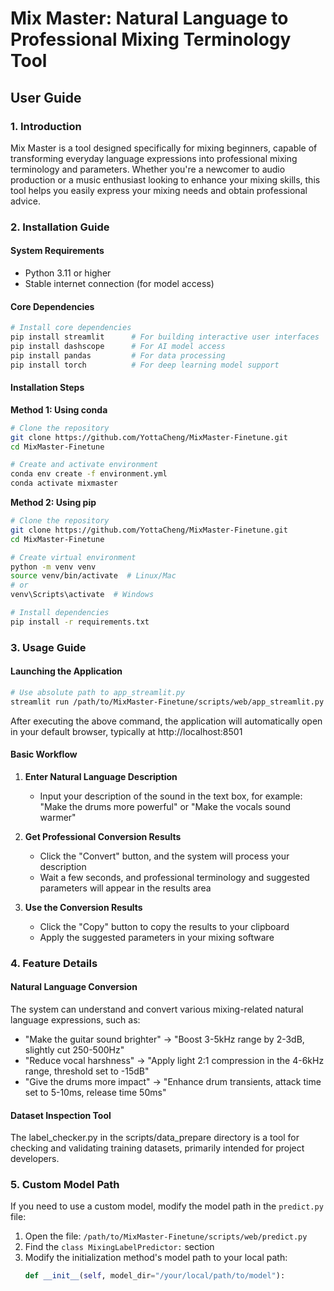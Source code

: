 # Mix Master: Natural Language to Professional Mixing Terminology Tool

## User Guide

### 1. Introduction

Mix Master is a tool designed specifically for mixing beginners, capable of transforming everyday language expressions into professional mixing terminology and parameters. Whether you're a newcomer to audio production or a music enthusiast looking to enhance your mixing skills, this tool helps you easily express your mixing needs and obtain professional advice.

### 2. Installation Guide

#### System Requirements
- Python 3.11 or higher
- Stable internet connection (for model access)

#### Core Dependencies
```bash
# Install core dependencies
pip install streamlit      # For building interactive user interfaces
pip install dashscope      # For AI model access
pip install pandas         # For data processing
pip install torch          # For deep learning model support
```

#### Installation Steps

**Method 1: Using conda**
```bash
# Clone the repository
git clone https://github.com/YottaCheng/MixMaster-Finetune.git
cd MixMaster-Finetune

# Create and activate environment
conda env create -f environment.yml
conda activate mixmaster
```

**Method 2: Using pip**
```bash
# Clone the repository
git clone https://github.com/YottaCheng/MixMaster-Finetune.git
cd MixMaster-Finetune

# Create virtual environment
python -m venv venv
source venv/bin/activate  # Linux/Mac
# or
venv\Scripts\activate  # Windows

# Install dependencies
pip install -r requirements.txt
```

### 3. Usage Guide

#### Launching the Application
```bash
# Use absolute path to app_streamlit.py
streamlit run /path/to/MixMaster-Finetune/scripts/web/app_streamlit.py
```
After executing the above command, the application will automatically open in your default browser, typically at http://localhost:8501

#### Basic Workflow

1. **Enter Natural Language Description**
   - Input your description of the sound in the text box, for example: "Make the drums more powerful" or "Make the vocals sound warmer"

2. **Get Professional Conversion Results**
   - Click the "Convert" button, and the system will process your description
   - Wait a few seconds, and professional terminology and suggested parameters will appear in the results area

3. **Use the Conversion Results**
   - Click the "Copy" button to copy the results to your clipboard
   - Apply the suggested parameters in your mixing software

### 4. Feature Details

#### Natural Language Conversion
The system can understand and convert various mixing-related natural language expressions, such as:
- "Make the guitar sound brighter" → "Boost 3-5kHz range by 2-3dB, slightly cut 250-500Hz"
- "Reduce vocal harshness" → "Apply light 2:1 compression in the 4-6kHz range, threshold set to -15dB"
- "Give the drums more impact" → "Enhance drum transients, attack time set to 5-10ms, release time 50ms"

#### Dataset Inspection Tool
The label_checker.py in the scripts/data_prepare directory is a tool for checking and validating training datasets, primarily intended for project developers.

### 5. Custom Model Path

If you need to use a custom model, modify the model path in the `predict.py` file:

1. Open the file: `/path/to/MixMaster-Finetune/scripts/web/predict.py`
2. Find the `class MixingLabelPredictor:` section
3. Modify the initialization method's model path to your local path:
   ```python
   def __init__(self, model_dir="/your/local/path/to/model"):
   ```
